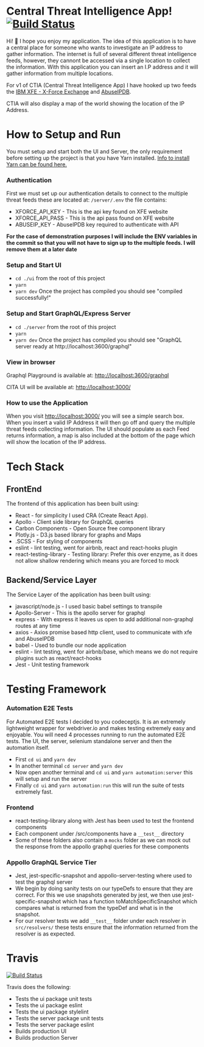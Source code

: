 # Central Threat Intelligence App! [![Build Status](https://travis-ci.com/sstewart199/central-threat-intel-app.svg?branch=dev)](https://travis-ci.com/sstewart199/central-threat-intel-app)

Hi! 👋 I hope you enjoy my application. The idea of this application is to have a central place for someone who wants to investigate an IP address to gather information. The internet is full of several different threat intelligence feeds, however, they cannont be accessed via a single location to collect the information.
With this application you can insert an I.P address and it will gather information from multiple locations.

For v1 of CTIA (Central Threat Intelligence App) I have hooked up two feeds the [IBM XFE - X-Force Exchange](https://exchange.xforce.ibmcloud.com/) and [AbuseIPDB](https://www.abuseipdb.com/).

CTIA will also display a map of the world showing the location of the IP Address.


#  How to Setup and Run
You must setup and start both the UI and Server, the only requirement before setting up the project is that you have Yarn installed.
[Info to install Yarn can be found here.](https://yarnpkg.com/en/docs/install#mac-stable)

### Authentication
First we must set up our authentication details to connect to the multiple threat feeds these are located at:
`/server/.env` the file contains:
- XFORCE_API_KEY - This is the api key found on XFE website
- XFORCE_API_PASS - This is the api pass found on XFE website
- ABUSEIP_KEY - AbuseIPDB key required to authenticate with API

**For the case of demonstration purposes I will include the ENV variables in the commit so that you will not have to sign up to the multiple feeds. I will remove them at a later date**


###  Setup and Start UI
-  `cd ./ui` from the root of this project
-  `yarn`
-  `yarn dev` Once the project has compiled you should see "compiled successfully!"


### Setup and Start GraphQL/Express Server
-  `cd ./server` from the root of this project
-  `yarn`
-  `yarn dev` Once the project has compiled you should see "GraphQL server ready at http://localhost:3600/graphql"


### View in browser
Graphql Playground is available at: [http://localhost:3600/graphql](http://localhost:3600/graphql)

CITA UI will be available at: [http://localhost:3000/](http://localhost:3000/)

### How to use the Application
When you visit [http://localhost:3000/](http://localhost:3000/) you will see a simple search box.
When you insert a valid IP Address it will then go off and query the multiple threat feeds collecting information. 
The UI should populate as each Feed returns information, a map is also included at the bottom of the page which will show the location of the IP address.



#  Tech Stack

##  FrontEnd

The frontend of this application has been built using:

-  React - for simplicity I used CRA (Create React App).
-  Apollo - Client side library for GraphQL queries
-  Carbon Components - Open Source free component library
-  Plotly.js - D3.js based library for graphs and Maps
-  .SCSS - For styling of components
-  eslint - lint testing, went for airbnb, react and react-hooks plugin
-  react-testing-library - Testing library: Prefer this over enzyme, as it does not allow shallow rendering which means you are forced to mock

  

##  Backend/Service Layer

The Service Layer of the application has been built using:

-  javascript/node.js - I used basic babel settings to transpile
-  Apollo-Server - This is the apollo server for graphql
-  express - With express it leaves us open to add additional non-graphql routes at any time
-  axios - Axios promise based http client, used to communicate with xfe and AbuseIPDB
-  babel - Used to bundle our node application
-  eslint - lint testing, went for airbnb/base, which means we do not require plugins such as react/react-hooks
-  Jest - Unit testing framework

#  Testing Framework

### Automation E2E Tests

For Automated E2E tests I decided to you codeceptjs. It is an extremely lightweight wrapper for webdriver.io and makes testing extremely
easy and enjoyable.
You will need 4 processes running to run the automated E2E tests. The UI, the server, selenium standalone server and then the automation itself.
- First `cd ui` and `yarn dev`
- In another terminal `cd server` and `yarn dev`
- Now open another terminal and `cd ui` and `yarn automation:server` this will setup and run the server
- Finally `cd ui` and `yarn automation:run` this will run the suite of tests extremely fast.

### Frontend
- react-testing-library along with Jest has been used  to test the frontend components
- Each component under /src/components have a `__test__` directory
- Some of these folders also contain a `mocks` folder as we can mock out the response from the appollo graphql queries for these components

### Appollo GraphQL Service Tier
- Jest, jest-specific-snapshot and appollo-server-testing where used to test the graphql server
- We begin by doing sanity tests on our typeDefs to ensure that they are correct. For this we use snapshots generated by jest, we then use jest-specific-snapshot which has a function toMatchSpecificSnapshot which compares what is returned from the typeDef and what is in the snapshot.
- For our resolver tests we add `__test__` folder under each resolver in `src/resolvers/` these tests ensure that the information returned from the resolver is as expected.


# Travis

[![Build Status](https://travis-ci.com/sstewart199/central-threat-intel-app.svg?branch=dev)](https://travis-ci.com/sstewart199/central-threat-intel-app)

Travis does the following:
- Tests the ui package unit tests
- Tests the ui package eslint
- Tests the ui package stylelint
- Tests the server package unit tests
- Tests the server package eslint
- Builds production UI
- Builds production Server
